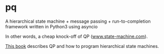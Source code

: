 # pq

A hierarchical state machine + message passing + run-to-completion framework
written in Python3 using asyncio

In other words, a cheap knock-off of QP (www.state-machine.com).

[This book](https://newcontinuum.dl.sourceforge.net/project/qpc/doc/PSiCC2.pdf)
describes QP and how to program hierarchical state machines.
